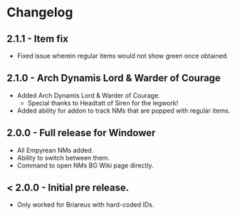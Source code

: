 # Changelog

## 2.1.1 - Item fix

- Fixed issue wherein regular items would not show green once obtained.

## 2.1.0 - Arch Dynamis Lord & Warder of Courage

- Added Arch Dynamis Lord & Warder of Courage.
  - Special thanks to Headtatt of Siren for the legwork!
- Added ability for addon to track NMs that are popped with regular items.

## 2.0.0 - Full release for Windower

- All Empyrean NMs added.
- Ability to switch between them.
- Command to open NMs BG Wiki page directly.

## < 2.0.0 - Initial pre release.

- Only worked for Briareus with hard-coded IDs.
